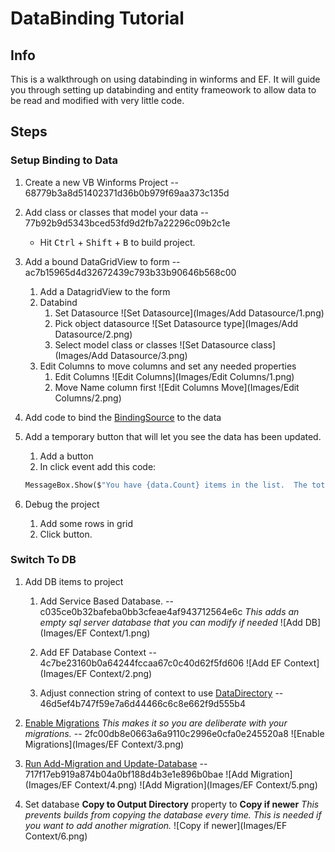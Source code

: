 # DataBinding Tutorial

## Info

This is a walkthrough on using databinding in winforms and EF.  It will guide you through setting up databinding and entity frameowork to allow data to be read and modified with very little code.

## Steps

### **Setup Binding to Data**

1. Create a new VB Winforms Project -- 68779b3a8d51402371d36b0b979f69aa373c135d
1. Add class or classes that model your data -- 77b92b9d5343bced53fd9d2fb7a22296c09b2c1e
    - Hit <kbd>Ctrl</kbd> + <kbd>Shift</kbd> + <kbd>B</kbd> to build project.
1. Add a bound DataGridView to form -- ac7b15965d4d32672439c793b33b90646b568c00
    1. Add a DatagridView to the form
    1. Databind
        1. Set Datasource
        ![Set Datasource](Images/Add Datasource/1.png)
        1. Pick object datasource
        ![Set Datasource type](Images/Add Datasource/2.png)
        1. Select model class or classes
        ![Set Datasource class](Images/Add Datasource/3.png)
    1. Edit Columns to move columns and set any needed properties
        1. Edit Columns ![Edit Columns](Images/Edit Columns/1.png)
        1. Move Name column first ![Edit Columns Move](Images/Edit Columns/2.png)

1. Add code to bind the [BindingSource](https://docs.microsoft.com/en-us/dotnet/framework/winforms/controls/bindingsource-component-overview) to the data

1. Add a temporary button that will let you see the data has been updated.
    1. Add a button
    1. In click event add this code:

    ``` vb
    MessageBox.Show($"You have {data.Count} items in the list.  The total of all C values is {data.Sum(function(r) r.C)}.")
    ```

1. Debug the project
    1. Add some rows in grid
    1. Click button.

### **Switch To DB**

1. Add DB items to project

    1. Add Service Based Database.  -- c035ce0b32bafeba0bb3cfeae4af943712564e6c
    *This adds an empty sql server database that you can modify if needed*
    ![Add DB](Images/EF Context/1.png)

    1. Add EF Database Context -- 4c7be23160b0a64244fccaa67c0c40d62f5fd606
    ![Add EF Context](Images/EF Context/2.png)

    1. Adjust connection string of context to use [DataDirectory](https://social.msdn.microsoft.com/Forums/sqlserver/en-US/dc31ea59-5718-49b6-9f1f-7039da425296/where-is-datadirectory-?forum=sqlce) -- 46d5ef4b747f59e7a6d44466c6c8e662f9d555b4

1. [Enable Migrations](https://www.entityframeworktutorial.net/code-first/code-based-migration-in-code-first.aspx) *This makes it so you are deliberate with your migrations.* -- 2fc00db8e0663a6a9110c2996e0cfa0e245520a8
![Enable Migrations](Images/EF Context/3.png)

1. [Run Add-Migration and Update-Database](https://www.entityframeworktutorial.net/code-first/code-based-migration-in-code-first.aspx) -- 717f17eb919a874b04a0bf188d4b3e1e896b0bae
![Add Migration](Images/EF Context/4.png)
![Add Migration](Images/EF Context/5.png)

1. Set database **Copy to Output Directory** property to **Copy if newer**  *This prevents builds from copying the database every time.  This is needed if you want to add another migration.*
![Copy if newer](Images/EF Context/6.png)
